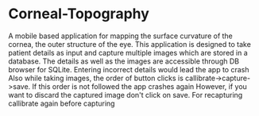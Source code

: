 # Corneal-Topography
A mobile based application  for mapping the surface curvature of the cornea, the outer structure of the eye.
This application is designed to take patient details as input and capture multiple images which are stored in a database.
The details as well as the images are accessible through DB browser for SQLite.
Entering incorrect details would lead the app to crash
Also while taking images, the order of button clicks is callibrate->capture->save. If this order is not followed the app crashes again
However, if you want to discard the captured image don't click on save.
For recapturing callibrate again before capturing
